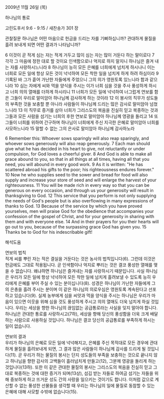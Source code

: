 2009년 11월 26일 (목)

하나님의 통로



고린도후서 9:6 - 9:15 / 새찬송가 301 장


관찰질문
하나님은 어떤 마음으로 헌금을 드리는 자를 기뻐하십니까?
관대하게 물질을 흘려 보내게 되면 어떤 결과가 나타납니까?

6 이것이 곧 적게 심는 자는 적게 거두고 많이 심는 자는 많이 거둔다 하는 말이로다 7 각각 그 마음에 정한 대로 할 것이요 인색함으로나 억지로 하지 말지니 하나님은 즐겨 내는 자를 사랑하시느니라 8 하나님이 능히 모든 은혜를 너희에게 넘치게 하시나니 이는 너희로 모든 일에 항상 모든 것이 넉넉하여 모든 착한 일을 넘치게 하게 하려 하심이라 9 기록된 바 그가 흩어 가난한 자들에게 주었으니 그의 의가 영원토록 있느니라 함과 같으니라 10 심는 자에게 씨와 먹을 양식을 주시는 이가 너희 심을 것을 주사 풍성하게 하시고 너희 의의 열매를 더하게 하시리니 11 너희가 모든 일에 넉넉하여 너그럽게 연보를 함은 그들이 우리로 말미암아 하나님께 감사하게 하는 것이라 12 이 봉사의 직무가 성도들의 부족한 것을 보충할 뿐 아니라 사람들이 하나님께 드리는 많은 감사로 말미암아 넘쳤느니라 13 이 직무로 증거를 삼아 너희가 그리스도의 복음을 진실히 믿고 복종하는 것과 그들과 모든 사람을 섬기는 너희의 후한 연보로 말미암아 하나님께 영광을 돌리고 14 또 그들이 너희를 위하여 간구하며 하나님이 너희에게 주신 지극한 은혜로 말미암아 너희를 사모하느니라 15 말할 수 없는 그의 은사로 말미암아 하나님께 감사하노라 

6 Remember this: Whoever sows sparingly will also reap sparingly, and whoever sows generously will also reap generously. 7 Each man should give what he has decided in his heart to give, not reluctantly or under compulsion, for God loves a cheerful giver. 8 And God is able to make all grace abound to you, so that in all things at all times, having all that you need, you will abound in every good work. 9 As it is written: "He has scattered abroad his gifts to the poor; his righteousness endures forever." 10 Now he who supplies seed to the sower and bread for food will also supply and increase your store of seed and will enlarge the harvest of your righteousness. 11 You will be made rich in every way so that you can be generous on every occasion, and through us your generosity will result in thanksgiving to God. 12 This service that you perform is not only supplying the needs of God's people but is also overflowing in many expressions of thanks to God. 13 Because of the service by which you have proved yourselves, men will praise God for the obedience that accompanies your confession of the gospel of Christ, and for your generosity in sharing with them and with everyone else. 14 And in their prayers for you their hearts will go out to you, because of the surpassing grace God has given you. 15 Thanks be to God for his indescribable gift!

해석도움





연보의 법칙  
적게 씨를 뿌린 자는 적은 결실을 거둔다는 것은 농사의 법칙입니다(6). 그런데 이것은 헌금에도 그대로 적용됩니다. 곧 인색함이나 억지로 뿌리는 것은 결코 풍성한 열매를 맺을 수 없습니다. 왜냐하면 하나님은 즐겨내는 자를 사랑하시기 때문입니다. 사실 하나님은 우리가 모든 일에 항상 넉넉하여 모든 착한 일에 넘치게 흘려보낼 수 있도록 능히 우리에게 은혜를 부어 주실 수 있는 분이십니다(8). 성경은 하나님이 가난한 자들에게 그의 은총을 흘려 주시는 분이며 이 같은 하나님의 의로우심은 영원토록 계속된다고 선포하고 있습니다(9). 실제 농부에게 심을 씨앗과 먹을 양식을 주시는 하나님은 우리가 마음이 있으면 이웃을 위해 심을 것도 풍성하게 주시고 의의 열매도 더욱 넘치게 하실 것입니다. 우리는 세상을 향한 하나님의 끊임없는 공급통로라는 사실을 잊지 말아야 합니다. 하나님은 관대한 통로를 사랑하시고(7하), 세상을 향해 당신의 풍성함을 더욱 크게 배달하는 사람으로 사용하실 것입니다. 하나님은 결코 당신의 공급통로를 부족하게 하시는 일이 없습니다.       

연보의 결과  
우리가 하나님의 은혜로 모든 일에 넉넉해지고, 은혜를 주신 목적대로 모든 경우에 관대하게 물질을 흘려보내게 되면, 그 결과 많은 사람들이 하나님께 감사를 드리게 될 것입니다(11). 곧 우리가 하는 물질의 봉사는 단지 성도들의 부족을 보충하는 것으로 끝나지 않고 하나님을 향한 감사의 고백들이 흘러넘치게 만들고(12), 그분께 영광을 돌리게 하는 것입니다(13하). 또한 이 같은 관대한 물질의 봉사는 그리스도의 복음을 진실히 믿고 그대로 복종하는 것에 대한 증거가 되며(13상), 섬김 받는 자들로 하여금 섬기는 자들을 위해 중보하게 하고 뜨거운 성도 간의 사랑을 일으키는 것이기도 합니다. 이처럼 값으로 계산할 수 없는 풍성한 선물들을 생각할 때 우리는 하나님의 일에 물질로 동참할 수 있는 은혜에 대해 사모할 수밖에 없습니다(15).